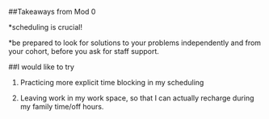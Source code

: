 ##Takeaways from Mod 0

*scheduling is crucial!

*be prepared to look for solutions to your problems independently and from your cohort, before you ask for staff support.

##I would like to try

1. Practicing more explicit time blocking in my scheduling

1. Leaving work in my work space, so that I can actually recharge during my family time/off hours.

